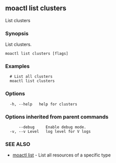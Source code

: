 ## moactl list clusters

List clusters

### Synopsis

List clusters.

```
moactl list clusters [flags]
```

### Examples

```
  # List all clusters
  moactl list clusters
```

### Options

```
  -h, --help   help for clusters
```

### Options inherited from parent commands

```
      --debug     Enable debug mode.
  -v, --v Level   log level for V logs
```

### SEE ALSO

* [moactl list](moactl_list.md)	 - List all resources of a specific type

